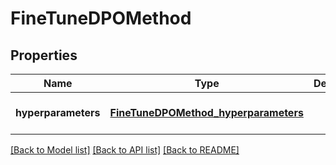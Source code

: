 # FineTuneDPOMethod
## Properties

| Name | Type | Description | Notes |
|------------ | ------------- | ------------- | -------------|
| **hyperparameters** | [**FineTuneDPOMethod_hyperparameters**](FineTuneDPOMethod_hyperparameters.md) |  | [optional] [default to null] |

[[Back to Model list]](../README.md#documentation-for-models) [[Back to API list]](../README.md#documentation-for-api-endpoints) [[Back to README]](../README.md)

